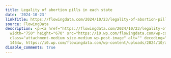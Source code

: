 ```yaml
---
title: Legality of abortion pills in each state
date: '2024-10-23'
linkTitle: https://flowingdata.com/2024/10/23/legality-of-abortion-pills-in-each-state/
source: FlowingData
description: <p><a href="https://flowingdata.com/2024/10/23/legality-of-abortion-pills-in-each-state/"><img
  width="750" height="670" src="https://i0.wp.com/flowingdata.com/wp-content/uploads/2024/10/abortion-pills-by-state.png?fit=750%2C670&amp;quality=100&amp;ssl=1"
  class="attachment-medium size-medium wp-post-image" alt="" decoding="async" srcset="https://i0.wp.com/flowingdata.com/wp-content/uploads/2024/10/abortion-pills-by-state.png?w=1464&amp;quality=100&amp;ssl=1
  1464w, https://i0.wp.com/flowingdata.com/wp-content/uploads/2024/10/abortion-pills-by-state.png?resize=750%2C670&amp;quality=100&amp;ssl=1  ...
disable_comments: true
---
```

<p><a href="https://flowingdata.com/2024/10/23/legality-of-abortion-pills-in-each-state/"><img width="750" height="670" src="https://i0.wp.com/flowingdata.com/wp-content/uploads/2024/10/abortion-pills-by-state.png?fit=750%2C670&amp;quality=100&amp;ssl=1" class="attachment-medium size-medium wp-post-image" alt="" decoding="async" srcset="https://i0.wp.com/flowingdata.com/wp-content/uploads/2024/10/abortion-pills-by-state.png?w=1464&amp;quality=100&amp;ssl=1 1464w, https://i0.wp.com/flowingdata.com/wp-content/uploads/2024/10/abortion-pills-by-state.png?resize=750%2C670&amp;quality=100&amp;ssl=1  ...